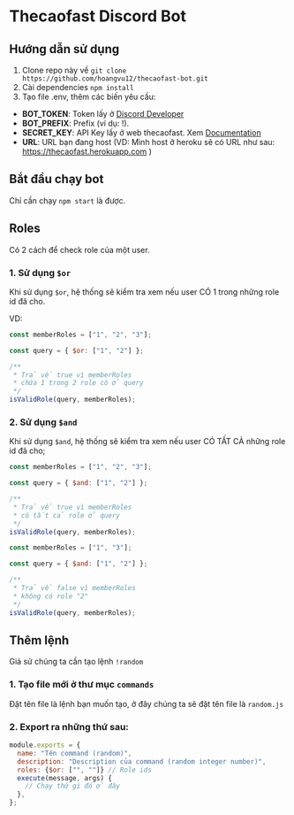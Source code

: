# Thecaofast Discord Bot

## Hướng dẫn sử dụng

1. Clone repo này về `git clone https://github.com/hoangvu12/thecaofast-bot.git`
2. Cài dependencies `npm install`
3. Tạo file .env, thêm các biến yêu cầu:

- **BOT_TOKEN**: Token lấy ở [Discord Developer](https://discord.com/developers/applications)
- **BOT_PREFIX**: Prefix (ví dụ: !).
- **SECRET_KEY**: API Key lấy ở web thecaofast. Xem [Documentation](https://github.com/hoangvu12/thecaofast-api-docs)
- **URL**: URL bạn đang host (VD: Mình host ở heroku sẽ có URL như sau:
  https://thecaofast.herokuapp.com
  )

## Bắt đầu chạy bot

Chỉ cần chạy `npm start` là được.

## Roles

Có 2 cách để check role của một user.

### 1. Sử dụng `$or`

Khi sử dụng `$or`, hệ thống sẽ kiểm tra xem nếu user CÓ 1 trong những role id đã cho.

VD:

```js
const memberRoles = ["1", "2", "3"];

const query = { $or: ["1", "2"] };

/**
 * Trả về true vì memberRoles
 * chứa 1 trong 2 role có ở query
 */
isValidRole(query, memberRoles);
```

### 2. Sử dụng `$and`

Khi sử dụng `$and`, hệ thống sẽ kiểm tra xem nếu user CÓ TẤT CẢ những role id đã cho;

```js
const memberRoles = ["1", "2", "3"];

const query = { $and: ["1", "2"] };

/**
 * Trả về true vì memberRoles
 * có tất cả role ở query
 */
isValidRole(query, memberRoles);
```

```js
const memberRoles = ["1", "3"];

const query = { $and: ["1", "2"] };

/**
 * Trả về false vì memberRoles
 * không có role "2"
 */
isValidRole(query, memberRoles);
```

## Thêm lệnh

Giả sử chúng ta cần tạo lệnh `!random`

### 1. Tạo file mới ở thư mục `commands`

Đặt tên file là lệnh bạn muốn tạo, ở đây chúng ta sẽ đặt tên file là `random.js`

### 2. Export ra những thứ sau:

```js
module.exports = {
  name: "Tên command (random)",
  description: "Description của command (random integer number)",
  roles: {$or: ["", ""]} // Role ids
  execute(message, args) {
    // Chạy thứ gì đó ở đây
  },
};
```
